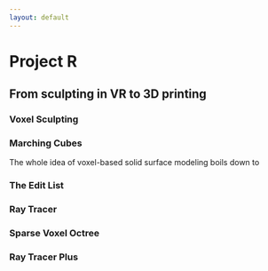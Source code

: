 ```yaml
---
layout: default
---
```


# Project R
## From sculpting in VR to 3D printing

### Voxel Sculpting



### Marching Cubes

The whole idea of voxel-based solid surface modeling boils down to

### The Edit List



### Ray Tracer



### Sparse Voxel Octree



### Ray Tracer Plus
